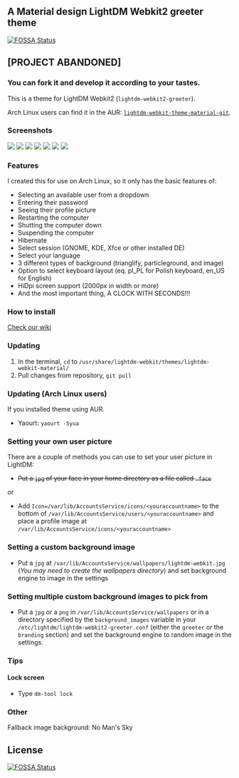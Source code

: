 ## A Material design LightDM Webkit2 greeter theme
[![FOSSA Status](https://app.fossa.io/api/projects/git%2Bgithub.com%2Fartur9010%2Flightdm-webkit-material.svg?type=shield)](https://app.fossa.io/projects/git%2Bgithub.com%2Fartur9010%2Flightdm-webkit-material?ref=badge_shield)

## [PROJECT ABANDONED]
### You can fork it and develop it according to your tastes.

This is a theme for LightDM Webkit2 (`lightdm-webkit2-greeter`).

Arch Linux users can find it in the AUR: [`lightdm-webkit-theme-material-git`](https://aur.archlinux.org/packages/lightdm-webkit-theme-material-git/).

### Screenshots

![](https://cdn.rawgit.com/artur9010/lightdm-webkit-material/screenshoots/default.png)
![](https://cdn.rawgit.com/artur9010/lightdm-webkit-material/screenshoots/shutdown-dialog.png)
![](https://cdn.rawgit.com/artur9010/lightdm-webkit-material/screenshoots/settings.png)
![](https://cdn.rawgit.com/artur9010/lightdm-webkit-material/screenshoots/particleground-background.png)
![](https://cdn.rawgit.com/artur9010/lightdm-webkit-material/screenshoots/particleground-background-2.png)
![](https://cdn.rawgit.com/artur9010/lightdm-webkit-material/screenshoots/custom-background-image.png)
![](https://cdn.rawgit.com/artur9010/lightdm-webkit-material/screenshoots/custom-background-and-profile-image.png)

### Features

I created this for use on Arch Linux, so it only has the basic features of:

- Selecting an available user from a dropdown
- Entering their password
- Seeing their profile picture
- Restarting the computer
- Shutting the computer down
- Suspending the computer
- Hibernate
- Select session (GNOME, KDE, Xfce or other installed DE)
- Select your language
- 3 different types of background (trianglify, particleground, and image)
- Option to select keyboard layout (eq. pl_PL for Polish keyboard, en_US for English)
- HiDpi screen support (2000px in width or more)
- And the most important thing, A CLOCK WITH SECONDS!!!

### How to install

[Check our wiki](https://github.com/artur9010/lightdm-webkit-material/wiki/Installation)

### Updating
1. In the terminal, `cd` to `/usr/share/lightdm-webkit/themes/lightdm-webkit-material/`
2. Pull changes from repository, `git pull`

### Updating (Arch Linux users)
If you installed theme using AUR.
- Yaourt: `yaourt -Syua`

### Setting your own user picture

There are a couple of methods you can use to set your user picture in LightDM:

- ~~Put a `jpg` of your face in your home directory as a file called `.face`~~

or

- Add `Icon=/var/lib/AccountsService/icons/<youraccountname>` to the bottom of `/var/lib/AccountsService/users/<youraccountname>` and place a profile image at `/var/lib/AccountsService/icons/<youraccountname>`

### Setting a custom background image

- Put a `jpg` at `/var/lib/AccountsService/wallpapers/lightdm-webkit.jpg` (*You may need to create the wallpapers directory*) and set background engine to image in the settings

### Setting multiple custom background images to pick from

- Put a `jpg` or a `png` in `/var/lib/AccountsService/wallpapers` or in a directory specified by the `background_images` variable in your `/etc/lightdm/lightdm-webkit2-greeter.conf` (either the `greeter` or the `branding` section) and set the background engine to random image in the settings.

### Tips
#### Lock screen
- Type `dm-tool lock`

### Other
Fallback image background: No Man's Sky


## License
[![FOSSA Status](https://app.fossa.io/api/projects/git%2Bgithub.com%2Fartur9010%2Flightdm-webkit-material.svg?type=large)](https://app.fossa.io/projects/git%2Bgithub.com%2Fartur9010%2Flightdm-webkit-material?ref=badge_large)